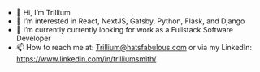 - 👋 Hi, I’m Trillium
- 👀 I’m interested in React, NextJS, Gatsby, Python, Flask, and Django
- 🌱 I’m currently currently looking for work as a Fullstack Software Developer
- 📫 How to reach me at: Trillium@hatsfabulous.com or via my LinkedIn: https://www.linkedin.com/in/trilliumsmith/

<!---
- 💞️ I’m looking to collaborate on ...
Spiteless/Spiteless is a ✨ special ✨ repository because its `README.md` (this file) appears on your GitHub profile.
You can click the Preview link to take a look at your changes.
--->
